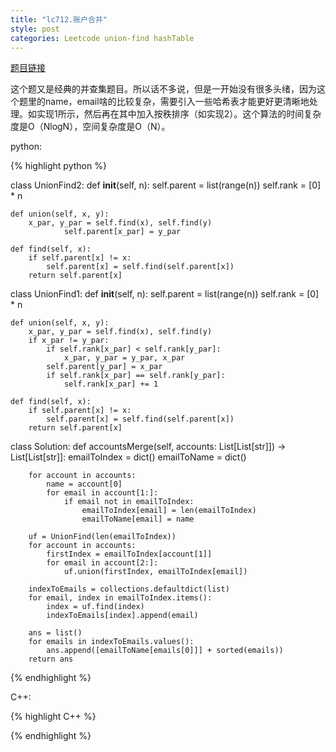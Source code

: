 ```yaml
---
title: "lc712.账户合并"
style: post
categories: Leetcode union-find hashTable
---
```


[题目链接](https://leetcode-cn.com/problems/accounts-merge/)

这个题又是经典的并查集题目。所以话不多说，但是一开始没有很多头绪，因为这个题里的name，email啥的比较复杂，需要引入一些哈希表才能更好更清晰地处理。如实现1所示，然后再在其中加入按秩排序（如实现2）。这个算法的时间复杂度是O（NlogN），空间复杂度是O（N）。

python:

{% highlight python %}

class UnionFind2:
    def __init__(self, n):
        self.parent = list(range(n))
        self.rank = [0] * n

    def union(self, x, y):
        x_par, y_par = self.find(x), self.find(y)
				self.parent[x_par] = y_par

    def find(self, x):
        if self.parent[x] != x:
            self.parent[x] = self.find(self.parent[x])
        return self.parent[x]


class UnionFind1:
    def __init__(self, n):
        self.parent = list(range(n))
        self.rank = [0] * n

    def union(self, x, y):
        x_par, y_par = self.find(x), self.find(y)
        if x_par != y_par:
            if self.rank[x_par] < self.rank[y_par]:
                x_par, y_par = y_par, x_par
            self.parent[y_par] = x_par 
            if self.rank[x_par] == self.rank[y_par]:
                self.rank[x_par] += 1

    def find(self, x):
        if self.parent[x] != x:
            self.parent[x] = self.find(self.parent[x])
        return self.parent[x]

class Solution:
    def accountsMerge(self, accounts: List[List[str]]) -> List[List[str]]:
        emailToIndex = dict()
        emailToName = dict()

        for account in accounts:
            name = account[0]
            for email in account[1:]:
                if email not in emailToIndex:
                    emailToIndex[email] = len(emailToIndex)
                    emailToName[email] = name
        
        uf = UnionFind(len(emailToIndex))
        for account in accounts:
            firstIndex = emailToIndex[account[1]]
            for email in account[2:]:
                uf.union(firstIndex, emailToIndex[email])
        
        indexToEmails = collections.defaultdict(list)
        for email, index in emailToIndex.items():
            index = uf.find(index)
            indexToEmails[index].append(email)
        
        ans = list()
        for emails in indexToEmails.values():
            ans.append([emailToName[emails[0]]] + sorted(emails))
        return ans

{% endhighlight %}

C++:

{% highlight C++ %}



{% endhighlight %}
